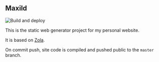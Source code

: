 ## Maxild

![Build and deploy](https://github.com/maxild/maxild.github.io/workflows/Build%20and%20deploy%20on%20push/badge.svg?branch=publish)

This is the static web generator project for my personal website.

It is based on [Zola](https://www.getzola.org/).

On commit push, site code is compiled and pushed public to the `master` branch.
